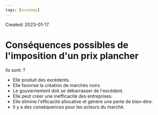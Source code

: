 ```yaml
---
tags: [economy]
---
```

Created: 2023-01-17

# Conséquences possibles de l'imposition d'un prix plancher
Ils sont:
?
- Elle produit des excédents.
- Elle favorise la création de marchés noirs.
- Le gouvernement doit se débarrasser de l'excédent.
- Elle peut créer une inefficacité des entreprises.
- Elle élimine l'efficacité allocative et génère une perte de bien-être.
- Il y a des conséquences pour les acteurs du marché.
<!--SR:!2024-01-24,15,130-->